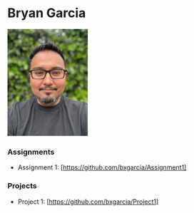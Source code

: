 # Bryan Garcia 
<img src="./assets/BryanG.jpg" style="width:180px"/>

### Assignments 
- Assignment 1: [https://github.com/bxgarcia/Assignment1]

### Projects 
- Project 1: [https://github.com/bxgarcia/Project1]
